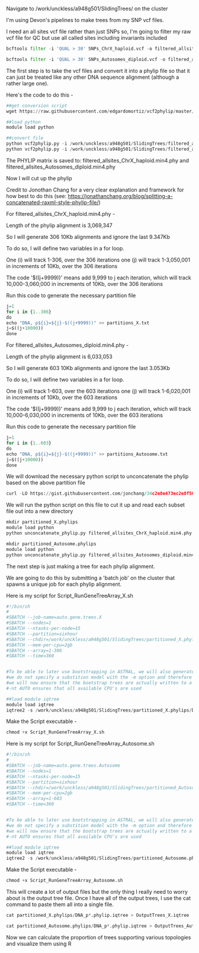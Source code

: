 Navigate to /work/unckless/a948g501/SlidingTrees/ on the cluster

I'm using Devon's pipelines to make trees from my SNP vcf files.

I need an all sites vcf file rather than just SNPs so, I'm going to filter my raw vcf file for QC but use all called sites including invariants included


```python
bcftools filter -i 'QUAL > 30' SNPs_ChrX_haploid.vcf -o filtered_allsites_ChrX_haploid.vcf

bcftools filter -i 'QUAL > 30' SNPs_Autosomes_diploid.vcf -o filtered_allsites_Autosomes_diploid.vcf
```

The first step is to take the vcf files and convert it into a phylip file so that it can just be treated like any other DNA sequence alignment (although a rather large one).

Here's the code to do this -


```python
##get conversion script
wget https://raw.githubusercontent.com/edgardomortiz/vcf2phylip/master/vcf2phylip.py

##load python
module load python

##convert file
python vcf2phylip.py -i /work/unckless/a948g501/SlidingTrees/filtered_allsites_ChrX_haploid.vcf
python vcf2phylip.py -i /work/unckless/a948g501/SlidingTrees/filtered_allsites_Autosomes_diploid.vcf
```

The PHYLIP matrix is saved to: filtered_allsites_ChrX_haploid.min4.phy and filtered_allsites_Autosomes_diploid.min4.phy

Now I will cut up the phylip

Credit to Jonothan Chang for a very clear explanation and framework for how best to do this (see: https://jonathanchang.org/blog/splitting-a-concatenated-raxml-style-phylip-file/)


For filtered_allsites_ChrX_haploid.min4.phy -

Length of the phylip alignment is 3,069,347

So I will generate 306 10Kb alignments and ignore the last 9.347Kb

To do so, I will define two variables in a for loop.

One (i) will track 1-306, over the 306 iterations
one (j) will track 1-3,050,001 in increments of 10Kb, over the 306 iterations

The code '$((j+9999))' means add 9,999 to j each iteration, which will track 10,000-3,060,000 in increments of 10Kb, over the 306 iterations

Run this code to generate the necessary partition file


```python
j=1
for i in {1..306}
do
echo "DNA, p${i}=${j}-$((j+9999))" >> partitions_X.txt
j=$((j+10000))
done
```

For filtered_allsites_Autosomes_diploid.min4.phy -

Length of the phylip alignment is 6,033,053

So I will generate 603 10Kb alignments and ignore the last 3.053Kb

To do so, I will define two variables in a for loop.

One (i) will track 1-603, over the 603 iterations
one (j) will track 1-6,020,001 in increments of 10Kb, over the 603 iterations

The code '$((j+9999))' means add 9,999 to j each iteration, which will track 10,000-6,030,000 in increments of 10Kb, over the 603 iterations

Run this code to generate the necessary partition file


```python
j=1
for i in {1..603}
do
echo "DNA, p${i}=${j}-$((j+9999))" >> partitions_Autosome.txt
j=$((j+10000))
done
```

We will download the necessary python script to unconcatenate the phylip based on the above partition file


```python
curl -LO https://gist.githubusercontent.com/jonchang/34c2e8e473ec2e8f50574671e62c3365/raw/unconcatenate_phylip.py
```

We will run the python script on this file to cut it up and read each subset file out into a new directory


```python
mkdir partitioned_X.phylips
module load python
python unconcatenate_phylip.py filtered_allsites_ChrX_haploid.min4.phy partitions_X.txt --prefix=partitioned_X.phylips/
```


```python
mkdir partitioned_Autosome.phylips
module load python
python unconcatenate_phylip.py filtered_allsites_Autosomes_diploid.min4.phy partitions_Autosome.txt --prefix=partitioned_Autosome.phylips/
```

The next step is just making a tree for each phylip alignment.

We are going to do this by submitting a 'batch job' on the cluster that spawns a unique job for each phylip alignment.

Here is my script for Script_RunGeneTreeArray_X.sh


```python
#!/bin/sh
#
#SBATCH --job-name=auto.gene.trees.X               
#SBATCH --nodes=1             
#SBATCH --ntasks-per-node=15               
#SBATCH --partition=sixhour            
#SBATCH --chdir=/work/unckless/a948g501/SlidingTrees/partitioned_X.phylips    
#SBATCH --mem-per-cpu=2gb            
#SBATCH --array=1-306
#SBATCH --time=360


#To be able to later use bootstrapping in ASTRAL, we will also generate sets of trees from bootstrapped gene alignments in the same IQ-TREE analysis, by using the option -B 
#we do not specify a substition model with the -m option and therefore allow IQ-TREE to automatically select the best-fitting model.
#we will now ensure that the bootstrap trees are actually written to a file, and not just summarized in the output, by specifying the option --wbt.
#-nt AUTO ensures that all available CPU's are used

##load module iqtree
module load iqtree
iqtree2 -s /work/unckless/a948g501/SlidingTrees/partitioned_X.phylips/DNA_p$SLURM_ARRAY_TASK_ID.phylip -bb 1000 -wbt -nt AUTO
```

Make the Script executable -


```python
chmod +x Script_RunGeneTreeArray_X.sh
```

Here is my script for Script_RunGeneTreeArray_Autosome.sh


```python
#!/bin/sh
#
#SBATCH --job-name=auto.gene.trees.Autosome              
#SBATCH --nodes=1            
#SBATCH --ntasks-per-node=15              
#SBATCH --partition=sixhour            
#SBATCH --chdir=/work/unckless/a948g501/SlidingTrees/partitioned_Autosome.phylips    
#SBATCH --mem-per-cpu=2gb           
#SBATCH --array=1-603
#SBATCH --time=360


#To be able to later use bootstrapping in ASTRAL, we will also generate sets of trees from bootstrapped gene alignments in the same IQ-TREE analysis, by using the option -B 
#we do not specify a substition model with the -m option and therefore allow IQ-TREE to automatically select the best-fitting model.
#we will now ensure that the bootstrap trees are actually written to a file, and not just summarized in the output, by specifying the option --wbt.
#-nt AUTO ensures that all available CPU's are used

##load module iqtree
module load iqtree
iqtree2 -s /work/unckless/a948g501/SlidingTrees/partitioned_Autosome.phylips/DNA_p$SLURM_ARRAY_TASK_ID.phylip -bb 1000 -wbt -nt AUTO
```

Make the Script executable -


```python
chmod +x Script_RunGeneTreeArray_Autosome.sh
```

This will create a lot of output files but the only thing I really need to worry about is the output tree file. 
Once I have all of the output trees, I use the cat command to paste them all into a single file. 


```python
cat partitioned_X.phylips/DNA_p*.phylip.iqtree > OutputTrees_X.iqtree
```


```python
cat partitioned_Autosome.phylips/DNA_p*.phylip.iqtree > OutputTrees_Autosome.iqtree
```

Now we can calculate the proportion of trees supporting various topologies and visualize them using R 
